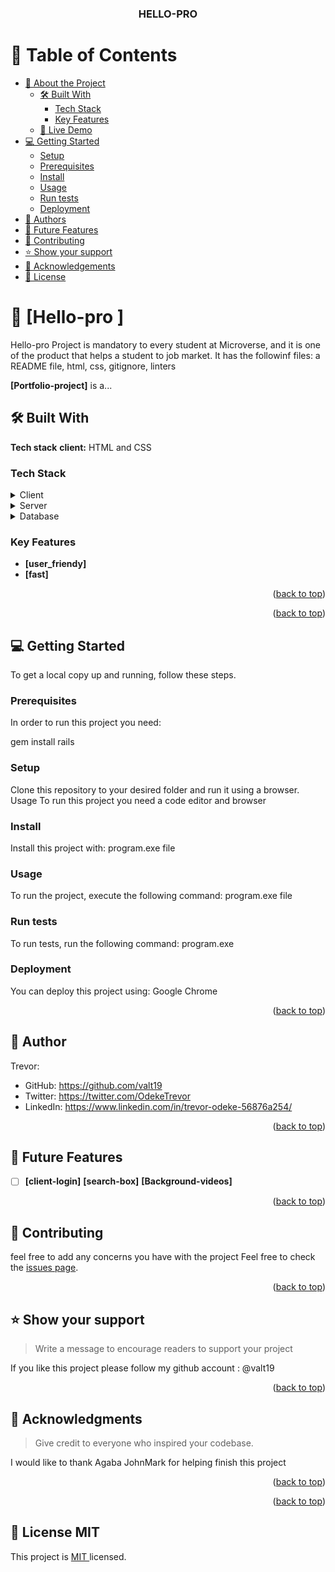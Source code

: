 <a name="readme-top"></a>

<div align="center">
  <h3><b>HELLO-PRO</b></h3>

</div>



# 📗 Table of Contents

- [📖 About the Project](#about-project)
  - [🛠 Built With](#built-with)
    - [Tech Stack](#tech-stack)
    - [Key Features](#key-features)
  - [🚀 Live Demo](#live-demo)
- [💻 Getting Started](#getting-started)
  - [Setup](#setup)
  - [Prerequisites](#prerequisites)
  - [Install](#install)
  - [Usage](#usage)
  - [Run tests](#run-tests)
  - [Deployment](#triangular_flag_on_post-deployment)
- [👥 Authors](#authors)
- [🔭 Future Features](#future-features)
- [🤝 Contributing](#contributing)
- [⭐️ Show your support](#support)
- [🙏 Acknowledgements](#acknowledgements)
- [📝 License](#license)

# 📖 [Hello-pro ] <a name="Hello-pro "></a>

Hello-pro Project is mandatory to every student at Microverse, and it is one of the product that helps a student to job market. It has the followinf files: a README file, html, css, gitignore, linters

**[Portfolio-project]** is a...

## 🛠 Built With <a name="built-with"></a>
**Tech stack**
**client:**
  HTML and CSS
### Tech Stack <a name="tech-stack"></a>
<details>
  <summary>Client</summary>
  <ul>
    <li><a href="https://reactjs.org/">React.js</a></li>
  </ul>
</details>

<details>
  <summary>Server</summary>
  <ul>
    <li><a href="https://expressjs.com/">Express.js</a></li>
  </ul>
</details>

<details>
<summary>Database</summary>
  <ul>
    <li><a href="https://www.postgresql.org/">PostgreSQL</a></li>
  </ul>
</details>

### Key Features <a name="key-features"></a>

- **[user_friendy]**
- **[fast]**

<p align="right">(<a href="#readme-top">back to top</a>)</p>



<p align="right">(<a href="#readme-top">back to top</a>)</p>

## 💻 Getting Started <a name="getting-started"></a>

To get a local copy up and running, follow these steps.

### Prerequisites

In order to run this project you need:

gem install rails

### Setup

Clone this repository to your desired folder and run it using a browser. Usage To run this project you need a code editor and browser
### Install

Install this project with: program.exe file



### Usage

To run the project, execute the following command: program.exe file



### Run tests

To run tests, run the following command: program.exe

### Deployment

You can deploy this project using: Google Chrome

<p align="right">(<a href="#readme-top">back to top</a>)</p>


## 👥 Author <a name="authors"></a>
Trevor:
- GitHub: https://github.com/valt19
- Twitter: https://twitter.com/OdekeTrevor
- LinkedIn: https://www.linkedin.com/in/trevor-odeke-56876a254/



<p align="right">(<a href="#readme-top">back to top</a>)</p>


## 🔭 Future Features <a name="future-features"></a>


- [ ] **[client-login]**
**[search-box]**
**[Background-videos]**


<p align="right">(<a href="#readme-top">back to top</a>)</p>

## 🤝 Contributing <a name="contributing"></a>

feel free to add any concerns you have with the project
Feel free to check the [issues page](../../issues/).

<p align="right">(<a href="#readme-top">back to top</a>)</p>

## ⭐️ Show your support <a name="support"></a>

> Write a message to encourage readers to support your project

If you like this project please follow my github account : @valt19

<p align="right">(<a href="#readme-top">back to top</a>)</p>


## 🙏 Acknowledgments <a name="acknowledgements"></a>

> Give credit to everyone who inspired your codebase.

I would like to thank Agaba JohnMark for helping finish this project

<p align="right">(<a href="#readme-top">back to top</a>)</p>


<p align="right">(<a href="#readme-top">back to top</a>)</p>


## 📝 License <a name="MIT"> MIT</a>


This project is [ MIT ]( ./MIT.md ) licensed.

